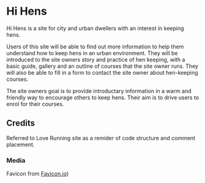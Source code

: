 # Hi Hens

Hi Hens is a site for city and urban dwellers with an interest in keeping hens.

Users of this site will be able to find out more information to help them understand how to keep hens in an urban environment. They will be introduced to the site owners story and practice of hen keeping, with a basic guide, gallery and an outline of courses that the site owner runs. They will also be able to fill in a form to contact the site owner about hen-keeping courses.

The site owners goal is to provide introductary information in a warm and friendly way to encourage others to keep hens. Their aim is to drive users to enrol for their courses.

## Credits

Referred to Love Running site as a remider of code structure and comment placement.

### Media

Favicon from [Favicon.io](https://favicon.io/))